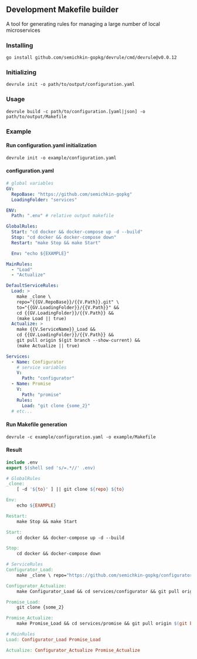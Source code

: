 ## Development Makefile builder
A tool for generating rules for managing a large number of local microservices

### Installing
`go install github.com/semichkin-gopkg/devrule/cmd/devrule@v0.0.12`

### Initializing
`devrule init -o path/to/output/configuration.yaml`

### Usage
`devrule build -c path/to/configuration.[yaml|json] -o path/to/output/Makefile`

### Example

#### Run configuration.yaml initialization
`devrule init -o example/configuration.yaml`

#### configuration.yaml
```yaml
# global variables
GV:
  RepoBase: "https://github.com/semichkin-gopkg"
  LoadingFolder: "services"

ENV:
  Path: ".env" # relative output makefile

GlobalRules:
  Start: "cd docker && docker-compose up -d --build"
  Stop: "cd docker && docker-compose down"
  Restart: "make Stop && make Start"

  Env: "echo ${EXAMPLE}"

MainRules:
  - "Load"
  - "Actualize"

DefaultServiceRules:
  Load: >
    make _clone \
    repo="{{GV.RepoBase}}/{{V.Path}}.git" \
    to="{{GV.LoadingFolder}}/{{V.Path}}" &&
    cd {{GV.LoadingFolder}}/{{V.Path}} &&
    (make Load || true)
  Actualize: >
    make {{V.ServiceName}}_Load &&
    cd {{GV.LoadingFolder}}/{{V.Path}} &&
    git pull origin $(git branch --show-current) &&
    (make Actualize || true)

Services:
  - Name: Configurator
    # service variables
    V:
      Path: "configurator"
  - Name: Promise
    V:
      Path: "promise"
    Rules:
      Load: "git clone {some_2}"
  # etc...
```

#### Run Makefile generation
`devrule -c example/configuration.yaml -o example/Makefile`

#### Result
```makefile
include .env
export $(shell sed 's/=.*//' .env)

# GlobalRules
_clone: 
	[ -d '${to}' ] || git clone ${repo} ${to}

Env: 
	echo ${EXAMPLE}

Restart: 
	make Stop && make Start

Start: 
	cd docker && docker-compose up -d --build

Stop: 
	cd docker && docker-compose down

# ServiceRules
Configurator_Load: 
	make _clone \ repo="https://github.com/semichkin-gopkg/configurator.git" \ to="services/configurator" && cd services/configurator && (make Load || true)

Configurator_Actualize: 
	make Configurator_Load && cd services/configurator && git pull origin $(git branch --show-current) && (make Actualize || true)

Promise_Load: 
	git clone {some_2}

Promise_Actualize: 
	make Promise_Load && cd services/promise && git pull origin $(git branch --show-current) && (make Actualize || true)

# MainRules
Load: Configurator_Load Promise_Load

Actualize: Configurator_Actualize Promise_Actualize
```
